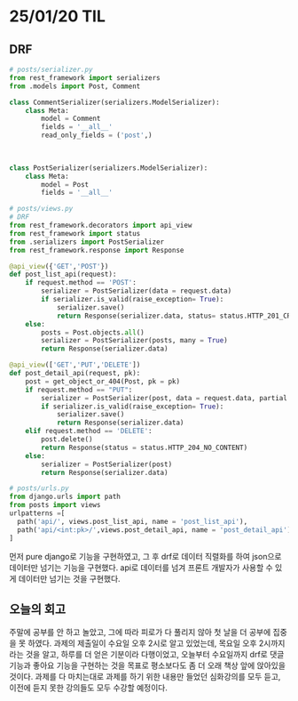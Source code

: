 # 25/01/20 TIL
## DRF
  ```python
  # posts/serializer.py
  from rest_framework import serializers
  from .models import Post, Comment

  class CommentSerializer(serializers.ModelSerializer):
      class Meta:
          model = Comment
          fields = '__all__'
          read_only_fields = ('post',)
        
    

  class PostSerializer(serializers.ModelSerializer):
      class Meta:
          model = Post
          fields = '__all__'

  # posts/views.py
  # DRF
  from rest_framework.decorators import api_view
  from rest_framework import status
  from .serializers import PostSerializer
  from rest_framework.response import Response
  
  @api_view({'GET','POST'})
  def post_list_api(request):
      if request.method == 'POST':
          serializer = PostSerializer(data = request.data)
          if serializer.is_valid(raise_exception= True):
              serializer.save()
              return Response(serializer.data, status= status.HTTP_201_CREATED)
      else:
          posts = Post.objects.all()
          serializer = PostSerializer(posts, many = True)
          return Response(serializer.data)

  @api_view(['GET','PUT','DELETE'])
  def post_detail_api(request, pk):
      post = get_object_or_404(Post, pk = pk)
      if request.method == "PUT":
          serializer = PostSerializer(post, data = request.data, partial = True)
          if serializer.is_valid(raise_exception= True):
              serializer.save()
              return Response(serializer.data)
      elif request.method == 'DELETE':
          post.delete()
          return Response(status = status.HTTP_204_NO_CONTENT)
      else:
          serializer = PostSerializer(post)
          return Response(serializer.data)    
  
  # posts/urls.py
  from django.urls import path
  from posts import views
  urlpatterns =[
    path('api/', views.post_list_api, name = 'post_list_api'),
    path('api/<int:pk>/',views.post_detail_api, name = 'post_detail_api'),
  ]


  ```
  먼저 pure django로 기능을 구현하였고, 그 후 drf로 데이터 직렬화를 하여 json으로 데이터만 넘기는 기능을 구현했다. api로 데이터를 넘겨 프론트 개발자가 사용할 수 있게 데이터만 넘기는 것을 구현했다.

## 오늘의 회고
  주말에 공부를 안 하고 놀았고, 그에 따라 피로가 다 풀리지 않아 첫 날을 더 공부에 집중을 못 하였다. 과제의 제출일이 수요일 오후 2시로 알고 있었는데, 목요일 오후 2시까지라는 것을 알고, 하루를 더 얻은 기분이라 다행이었고, 오늘부터 수요일까지 drf로 댓글 기능과 좋아요 기능을 구현하는 것을 목표로 평소보다도 좀 더 오래 책상 앞에 앉아있을 것이다. 과제를 다 마치는대로 과제를 하기 위한 내용만 들었던 심화강의를 모두 듣고, 이전에 듣지 못한 강의들도 모두 수강할 예정이다.
